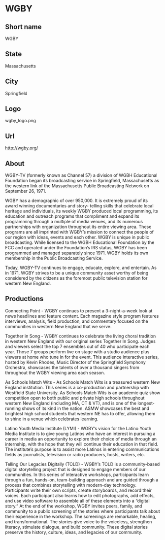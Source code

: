 # WGBY

## Short name

WGBY

## State

Massachusetts

## City

Springfield

## Logo

wgby\_logo.png

## Url

http://wgby.org/

## About

WGBY-TV (formerly known as Channel 57) a division of WGBH Educational
Foundation began its broadcasting service in Springfield, Massachusetts as the
western link of the Massachusetts Public Broadcasting Network on September 26,
1971.

WGBY has a demographic of over 950,000.  It is extremely proud of its award
winning documentaries and story- telling skills that celebrate local heritage
and individuals, its weekly WGBY produced local programming, its education and
outreach programs that compliment and expand its programming through a multiple
of media venues, and its numerous partnerships with organization throughout its
entire viewing area.  These programs are all imprinted with WGBY’s mission to
connect the people of our region with ideas, events and each other.  WGBY is unique
in public broadcasting.  While licensed to the WGBH Educational Foundation by
the FCC and operated under the Foundation’s IRS status, WGBY has been programmed
and managed separately since 1971.  WGBY holds its own membership in the Public
Broadcasting Service.

Today, WGBY-TV continues to engage, educate, explore,
and entertain.   As in 1971, WGBY strives to be a unique community asset worthy
of being considered by the citizens as the foremost public television station
for western New England.


## Productions

Connecting Point - WGBY continues to present a 3-night-a-week
look at news headlines and feature content.  Each magazine style program features
interviews, analysis, field production, and commentary focused on the communities
in western New England that we serve.

Together in Song - WGBY continues to
celebrate the living choral tradition in western New England with our original
series Together In Song.  Judges and viewers select the top 7 ensembles out of
40 who participate each year. Those 7 groups perform live on stage with a studio
audience plus viewers at home who tune in for the event. This audience interactive
series, hosted by Kevin Rhodes, Music Director of the Springfield Symphony Orchestra,
showcases the talents of over a thousand singers from throughout the WGBY viewing
area each season.

As Schools Match Wits - As Schools Match Wits is a treasured
western New England institution.  This series is a co-production and partnership
with Westfield State University.   As Schools Match Wits is an academic quiz
show competition open to both public and private high schools throughout western
New England (including MA, CT & VT), and is one of the longest-running shows of
its kind in the nation.  ASMW showcases the best and brightest high school students
that western NE has to offer, allowing them to shine in a venue which celebrates
learning.

Latino Youth Media Institute (LYMI) - WGBY’s vision for the Latino
Youth Media Institute is to give young Latinos who have an interest in pursuing
a career in media an opportunity to explore their choice of media through an internship,
with the hope that they will continue their education in that field.  The institute’s
purpose is to assist more Latinos in entering communications fields as journalists,
television or radio producers, hosts, writers, etc.

Telling Our Legacies Digitally
(TOLD) - WGBY’s TOLD is a community-based digital storytelling project that is
designed to engage members of our communities.  In this series of interactive
workshops, participants learn through a fun, hands-on, team-building approach
and are guided through a process that combines storytelling with modern-day technology.
Participants write their own scripts, create storyboards, and record their voices.
Each participant also learns how to edit photographs, add effects, and use video
software to assemble all of these elements into a “digital story.” At the end
of the workshop, WGBY invites peers, family, and community to a public screening
of the stories where participants talk about their experience in the workshop.
The screenings are remarkable, healing, and transformational. The stories give
voice to the voiceless, strengthen literacy, stimulate dialogue, and build community.
These digital stories preserve the history, culture, ideas, and legacies of our
community.

